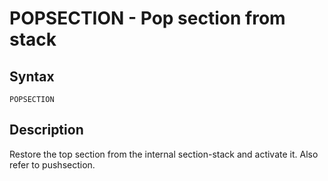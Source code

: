 # POPSECTION - Pop section from stack

## Syntax
```assembly
POPSECTION
```

## Description
Restore the top section from the internal section-stack and activate it.
Also refer to pushsection.
